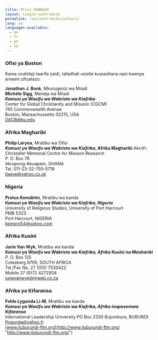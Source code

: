 ```yaml
---
title: Ofisi KAWAKIA
layout: single-contribute
permalink: /sw/contribute/contact/
lang: sw
languages-available:                         
  - en
  - fr
  - pt
  - sw
---
```

### Ofisi ya Boston  

Kama unahitaji taarifa zaidi, tafadhali usisite kuwasiliana nasi kwenye anwani zifuatazo:  

**Jonathan J. Bonk**, Mkurugenzi wa Mradi  
**Michèle Sigg**, Meneja wa Mradi  
**_Kamusi ya Wasifu wa Wakristo wa Kiafrika_**  
Center for Global Christianity and Mission (CGCM)  
745 Commonwealth Avenue  
Boston, Massachussetts 02215, USA  
[DACB@bu.edu](mailto:dacb@omsc.org)</div>

### Afrika Magharibi

**Philip Laryea**, Mratibu wa Ofisi  
**_Kamusi ya Wasifu wa Wakristo wa Kiafrika_, Afrika Magharibi**
Akrofi-Christaller Memorial Centre for Mission Research    
P. O. Box 76  
Akropong-Akuapem, GHANA  
Tel. 011-23-32-755-5718  
[tlaaye@yahoo.co.uk](mailto:tlaaye@yahoo.co.uk)  

### Nigeria  

**Protus Kemdirim**, Mratibu wa kanda  
**_Kamusi ya Wasifu wa Wakristo wa Kiafrika, Nigeria_**  
University of Religious Studies, University of Port Harcourt  
PMB 5323  
Port Harcourt, NIGERIA  
[kempro54@yahoo.com](mailto:kempro54@yahoo.com)  

### Afrika Kusini

**Jurie Van Wyk**, Mratibu wa kanda  
**_Kamusi ya Wasifu wa Wakristo wa Kiafrika, Afrika Kusini na Mashariki_**  
P. O. Box 125  
Colesberg 9795, SOUTH AFRICA  
Tel./Fax No. 27 (0)51 7530422  
Mobile 27 (0)72 4272934  
[jurievanwyk@mweb.co.za](mailto:jurievanwyk@mweb.co.za)  

### Afrika ya Kifaransa

**Fohle Lygunda Li-M**, Mratibu wa kanda  
**_Kamusi ya Wasifu wa Wakristo wa Kiafrika, Afrika inaposemwa Kifaransa_**  
International Leadership University
PO Box 2330 Bujumbura, BURUNDI</div>
[flygunda@yahoo.fr](mailto:flygunda@yahoo.fr "mailto:flygunda@yahoo.fr")  
[www.iluburundi-ftm.org](http://www.iluburundi-ftm.org/ "http://www.iluburundi-ftm.org/")  
